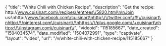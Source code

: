 {
    "title": "White Chili with Chicken Recipe",
    "description": "Get the recipe: http:\/\/www.cuisinart.com\/recipes\/entrees\/5820.html\n\nJoin us:\nhttp:\/\/www.facebook.com\/cuisinart\nhttp:\/\/twitter.com\/#!\/cuisinart\nhttp:\/\/pinterest.com\/cuisinart\/\nhttps:\/\/plus.google.com\/+cuisinart\nhttps:\/\/instagram.com\/cuisinart\/",
    "videoid": "115185667",
    "date_created": "1504034574",
    "date_modified": "1504072991",
    "type": "captivate",
    "layout": "video",
    "url": "\/v\/white-chili-with-chicken-recipe\/115185667"
}